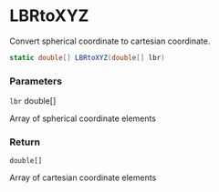# LBRtoXYZ

Convert spherical coordinate to cartesian coordinate.

```csharp
static double[] LBRtoXYZ(double[] lbr)
```

### **Parameters**

`lbr` double\[]

Array of spherical coordinate elements



### **Return**

`double[]`

Array of cartesian coordinate elements
